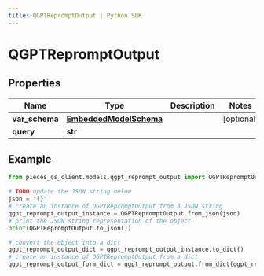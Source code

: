 ```yaml
---
title: QGPTRepromptOutput | Python SDK
---
```


# QGPTRepromptOutput


## Properties

Name | Type | Description | Notes
------------ | ------------- | ------------- | -------------
**var_schema** | [**EmbeddedModelSchema**](EmbeddedModelSchema) |  | [optional] 
**query** | **str** |  | 

## Example

```python
from pieces_os_client.models.qgpt_reprompt_output import QGPTRepromptOutput

# TODO update the JSON string below
json = "{}"
# create an instance of QGPTRepromptOutput from a JSON string
qgpt_reprompt_output_instance = QGPTRepromptOutput.from_json(json)
# print the JSON string representation of the object
print(QGPTRepromptOutput.to_json())

# convert the object into a dict
qgpt_reprompt_output_dict = qgpt_reprompt_output_instance.to_dict()
# create an instance of QGPTRepromptOutput from a dict
qgpt_reprompt_output_form_dict = qgpt_reprompt_output.from_dict(qgpt_reprompt_output_dict)
```


